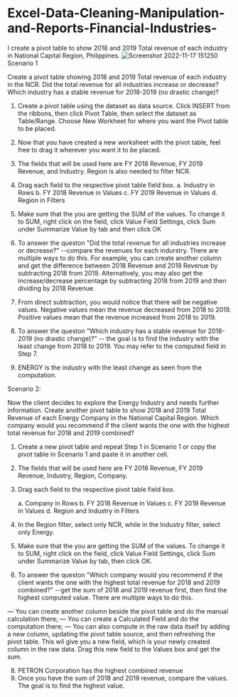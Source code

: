 # Excel-Data-Cleaning-Manipulation-and-Reports-Financial-Industries-
I create a pivot table to show 2018 and 2019 Total revenue of each industry in National Capital Region, Philippines.
![Screenshot 2022-11-17 151250](https://user-images.githubusercontent.com/118483157/202579823-f28f99fd-287b-4829-ac11-c26abd87f26e.png)
Scenario 1

Create a pivot table showing 2018 and 2019 Total revenue of each industry in the NCR. Did the total revenue for all industries increase or decrease? Which industry has a stable revenue for 2018-2019 (no drastic change)?

1. Create a pivot table using the dataset as data source. Click INSERT from the ribbons, then click Pivot Table, then select the dataset as Table/Range. Choose New Workheet for where you want the Pivot table to be placed.

2. Now that you have created a new worksheet with the pivot table, feel free to drag it wherever you want it to be placed.

3. The fields that will be used here are FY 2018 Revenue, FY 2019 Revenue, and Industry. Region is also needed to filter NCR.

4. Drag each field to the respective pivot table field box.
     a. Industry in Rows
     b. FY 2018 Revenue in Values
     c. FY 2019 Revenue in Values
     d. Region in Filters

6. Make sure that the you are getting the SUM of the values. To change it to SUM, right click on the field, click Value Field Settings, click Sum under Summarize Value by tab and then click OK

7. To answer the queston "Did the total revenue for all industries increase or decrease?" --compare the revenues for each indurstry. There are multiple ways to do this. For example, you can create another column and get the difference between 2018 Revenue and 2019 Revenue by subtracting 2018 from 2019.  Alternatively, you may also get the increase/decrease percentage by subtracting 2018 from 2019 and then dividing by 2018 Revenue.

8. From direct subtraction, you would notice that there will be negative values. Negative values mean the revenue decreased from 2018 to 2019. Positive values mean that the revenue increased from 2018 to 2019.

9. To answer the queston "Which industry has a stable revenue for 2018-2019 (no drastic change)?" -- the goal is to find the industry with the least change from 2018 to 2019. You may refer to the computed field in Step 7.

10. ENERGY is the industry with the least change as seen from the computation.

Scenario 2:

Now the client decides to explore the Energy Industry and needs further information. Create another pivot table to show 2018 and 2019 Total Revenue of each Energy Company in the National Capital Region. Which company would you recommend if the client wants the one with the highest total revenue for 2018 and 2019 combined?

1. Create a new pivot table and repeat Step 1 in Scenario 1 or copy the pivot table in Scenario 1 and paste it in another cell.

2. The fields that will be used here are FY 2018 Revenue, FY 2019 Revenue, Industry, Region, Company.

3. Drag each field to the respective pivot table field box.

    a. Company in Rows
    b. FY 2018 Revenue in Values
    c. FY 2019 Revenue in Values
    d. Region and Industry in Filters

4. In the Region filter, select only NCR, while in the Industry filter, select only Energy.

5. Make sure that the you are getting the SUM of the values. To change it to SUM, right click on the field, click Value Field Settings, click Sum under Summarize Value by tab, then click OK.

6. To answer the queston "Which company would you recommend if the client wants the one with the highest total revenue for 2018 and 2019 combined?" --get the sum of 2018 and 2019 revenue first, then find the highest computed value. There are multiple ways to do this. 

— You can create another column beside the pivot table and do the manual calculation there; 
— You can create a Calculated Field and do the computation there; 
— You can also compute in the raw data itself by adding a new column, updating the pivot table source, and then refreshing the pivot table. This wil give you a new field, which is your newly created column in the raw data. Drag this new field to the Values box and get the sum.

8. PETRON Corporation has the highest combined revenue
7. Once you have the sum of 2018 and 2019 revenue, compare the values. The goal is to find the highest value.
